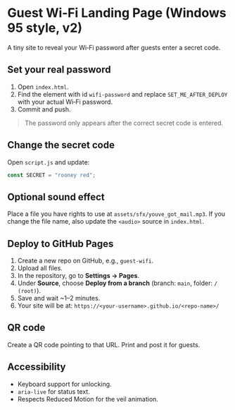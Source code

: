 # Guest Wi‑Fi Landing Page (Windows 95 style, v2)

A tiny site to reveal your Wi‑Fi password after guests enter a secret code.

## Set your real password
1. Open `index.html`.
2. Find the element with id `wifi-password` and replace `SET_ME_AFTER_DEPLOY` with your actual Wi‑Fi password.
3. Commit and push.

> The password only appears after the correct secret code is entered.

## Change the secret code
Open `script.js` and update:
```js
const SECRET = "rooney red";
```

## Optional sound effect
Place a file you have rights to use at `assets/sfx/youve_got_mail.mp3`.
If you change the file name, also update the `<audio>` source in `index.html`.

## Deploy to GitHub Pages
1. Create a new repo on GitHub, e.g., `guest-wifi`.
2. Upload all files.
3. In the repository, go to **Settings → Pages**.
4. Under **Source**, choose **Deploy from a branch** (branch: `main`, folder: `/ (root)`).
5. Save and wait ~1–2 minutes.
6. Your site will be at: `https://<your-username>.github.io/<repo-name>/`

## QR code
Create a QR code pointing to that URL. Print and post it for guests.

## Accessibility
- Keyboard support for unlocking.
- `aria-live` for status text.
- Respects Reduced Motion for the veil animation.
